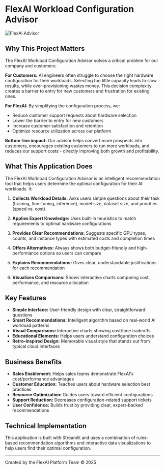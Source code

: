 # FlexAI Workload Configuration Advisor

![FlexAI Advisor](static/images/advisor-demo.png)

## Why This Project Matters

The FlexAI Workload Configuration Advisor solves a critical problem for our company and customers:

**For Customers:** AI engineers often struggle to choose the right hardware configuration for their workloads. Selecting too little capacity leads to slow results, while over-provisioning wastes money. This decision complexity creates a barrier to entry for new customers and frustration for existing ones.

**For FlexAI:** By simplifying the configuration process, we:
- Reduce customer support requests about hardware selection
- Lower the barrier to entry for new customers
- Increase customer satisfaction and retention
- Optimize resource utilization across our platform

**Bottom-line impact:** Our advisor helps convert more prospects into customers, encourages existing customers to run more workloads, and reduces our support costs - directly improving both growth and profitability.

## What This Application Does

The FlexAI Workload Configuration Advisor is an intelligent recommendation tool that helps users determine the optimal configuration for their AI workloads. It:

1. **Collects Workload Details:** Asks users simple questions about their task (training, fine-tuning, inference), model size, dataset size, and priorities (speed vs. cost)

2. **Applies Expert Knowledge:** Uses built-in heuristics to match requirements to optimal hardware configurations

3. **Provides Clear Recommendations:** Suggests specific GPU types, counts, and instance types with estimated costs and completion times

4. **Offers Alternatives:** Always shows both budget-friendly and high-performance options so users can compare

5. **Explains Recommendations:** Gives clear, understandable justifications for each recommendation

6. **Visualizes Comparisons:** Shows interactive charts comparing cost, performance, and resource allocation

## Key Features

- **Simple Interface:** User-friendly design with clear, straightforward questions
- **Smart Recommendations:** Intelligent algorithm based on real-world AI workload patterns
- **Visual Comparisons:** Interactive charts showing cost/time tradeoffs
- **Educational Elements:** Helps users understand configuration choices
- **Retro-Inspired Design:** Memorable visual style that stands out from typical cloud interfaces

## Business Benefits

- **Sales Enablement:** Helps sales teams demonstrate FlexAI's cost/performance advantages
- **Customer Education:** Teaches users about hardware selection best practices
- **Resource Optimization:** Guides users toward efficient configurations
- **Support Reduction:** Decreases configuration-related support tickets
- **User Confidence:** Builds trust by providing clear, expert-backed recommendations

## Technical Implementation

This application is built with Streamlit and uses a combination of rules-based recommendation algorithms and interactive data visualizations to help users find their optimal configuration.

---

Created by the FlexAI Platform Team © 2025